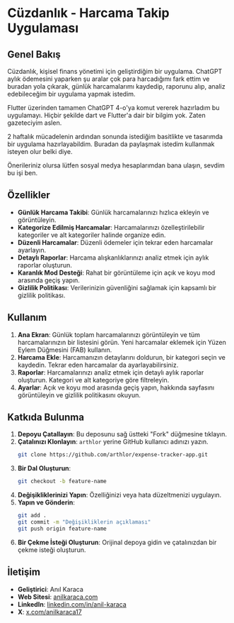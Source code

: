 # Cüzdanlık - Harcama Takip Uygulaması

## Genel Bakış
Cüzdanlık, kişisel finans yönetimi için geliştirdiğim bir uygulama. ChatGPT aylık ödemesini yaparken şu aralar çok para harcadığımı fark ettim ve buradan yola çıkarak, günlük harcamalarımı kaydedip, raporunu alıp, analiz edebileceğim bir uygulama yapmak istedim. 

Flutter üzerinden tamamen ChatGPT 4-o'ya komut vererek hazırladım bu uygulamayı. Hiçbir şekilde dart ve Flutter'a dair bir bilgim yok. Zaten gazeteciyim aslen. 

2 haftalık mücadelenin ardından sonunda istediğim basitlikte ve tasarımda bir uygulama hazırlayabildim. Buradan da paylaşmak istedim kullanmak isteyen olur belki diye. 

Önerileriniz olursa lütfen sosyal medya hesaplarımdan bana ulaşın, sevdim bu işi ben.

## Özellikler
- **Günlük Harcama Takibi**: Günlük harcamalarınızı hızlıca ekleyin ve görüntüleyin.
- **Kategorize Edilmiş Harcamalar**: Harcamalarınızı özelleştirilebilir kategoriler ve alt kategoriler halinde organize edin.
- **Düzenli Harcamalar**: Düzenli ödemeler için tekrar eden harcamalar ayarlayın.
- **Detaylı Raporlar**: Harcama alışkanlıklarınızı analiz etmek için aylık raporlar oluşturun.
- **Karanlık Mod Desteği**: Rahat bir görüntüleme için açık ve koyu mod arasında geçiş yapın.
- **Gizlilik Politikası**: Verilerinizin güvenliğini sağlamak için kapsamlı bir gizlilik politikası.

## Kullanım
1. **Ana Ekran**: Günlük toplam harcamalarınızı görüntüleyin ve tüm harcamalarınızın bir listesini görün. Yeni harcamalar eklemek için Yüzen Eylem Düğmesini (FAB) kullanın.
2. **Harcama Ekle**: Harcamanızın detaylarını doldurun, bir kategori seçin ve kaydedin. Tekrar eden harcamalar da ayarlayabilirsiniz.
3. **Raporlar**: Harcamalarınızı analiz etmek için detaylı aylık raporlar oluşturun. Kategori ve alt kategoriye göre filtreleyin.
4. **Ayarlar**: Açık ve koyu mod arasında geçiş yapın, hakkında sayfasını görüntüleyin ve gizlilik politikasını okuyun.

## Katkıda Bulunma
1. **Depoyu Çatallayın**: Bu deposunu sağ üstteki "Fork" düğmesine tıklayın.
2. **Çatalınızı Klonlayın**: `arthlor` yerine GitHub kullanıcı adınızı yazın.
    ```sh
    git clone https://github.com/arthlor/expense-tracker-app.git
    ```
3. **Bir Dal Oluşturun**:
    ```sh
    git checkout -b feature-name
    ```
4. **Değişikliklerinizi Yapın**: Özelliğinizi veya hata düzeltmenizi uygulayın.
5. **Yapın ve Gönderin**:
    ```sh
    git add .
    git commit -m "Değişikliklerin açıklaması"
    git push origin feature-name
    ```
6. **Bir Çekme İsteği Oluşturun**: Orijinal depoya gidin ve çatalınızdan bir çekme isteği oluşturun.

## İletişim
- **Geliştirici**: Anıl Karaca
- **Web Sitesi**: [anilkaraca.com](https://anilkaraca.com/)
- **LinkedIn**: [linkedin.com/in/anil-karaca](https://www.linkedin.com/in/anil-karaca/)
- **X**: [x.com/anilkaraca17](https://x.com/anilkaraca17)
